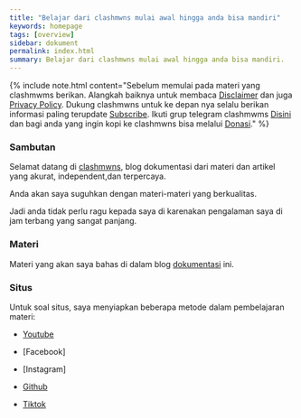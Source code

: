 ```yaml
---
title: "Belajar dari clashmwns mulai awal hingga anda bisa mandiri"
keywords: homepage
tags: [overview]
sidebar: dokument
permalink: index.html
summary: Belajar dari clashmwns mulai awal hingga anda bisa mandiri.
---
```


{% include note.html content="Sebelum memulai pada materi yang clashmwms berikan. Alangkah baiknya untuk membaca <a alt='disclaimer clashmwns' href='https://www.clashmwns.com/disclaimer'>Disclaimer</a> dan juga <a alt='disclaimer clashmwns' href='https://www.clashmwns.com/privacy-policy'>Privacy Policy</a>. Dukung clashmwns untuk ke depan nya selalu berikan informasi paling terupdate <a alt='subscribe' href='https://youtube.com/@mwnsofficial'>Subscribe</a>. Ikuti grup telegram clashmwms <a alt='telegram' href='https://t.me/+MV1v5tLmOSI2ODU1'>Disini</a> dan bagi anda yang ingin kopi ke clashmwns bisa melalui <a alt='donasi' href='https://www.clashmwns.com/donate.html'>Donasi</a>." %}

### Sambutan

Selamat datang di <a alt='clashmwns' href='https://www.clashmwns.com'>clashmwns</a>, blog dokumentasi dari materi dan artikel yang akurat, independent,dan terpercaya.

Anda akan saya suguhkan dengan materi-materi yang berkualitas.

Jadi anda tidak perlu ragu kepada saya di karenakan pengalaman saya di jam terbang yang sangat panjang.

### Materi

Materi yang akan saya bahas di dalam blog [dokumentasi](https://www.clashmwns.com/artikel.html) ini.

### Situs

Untuk soal situs, saya menyiapkan beberapa metode dalam pembelajaran materi:

- [Youtube](https://www.youtube.com/@mwnsofficial)

- [Facebook]

- [Instagram]

- [Github](https://github.com/mwnsofficial)

- [Tiktok](https://tiktok.com/@mwns92)


